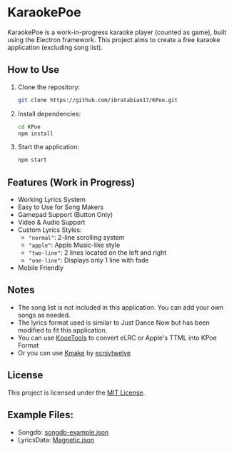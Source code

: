 # KaraokePoe

KaraokePoe is a work-in-progress karaoke player (counted as game), built using the Electron framework. This project aims to create a free karaoke application (excluding song list).

## How to Use

1. Clone the repository:
   ```bash
   git clone https://github.com/ibratabian17/KPoe.git
   ```

2. Install dependencies:
   ```bash
   cd KPoe
   npm install
   ```

3. Start the application:
   ```bash
   npm start
   ```

## Features (Work in Progress)

- Working Lyrics System
- Easy to Use for Song Makers
- Gamepad Support (Button Only)
- Video & Audio Support
- Custom Lyrics Styles:
  - `"normal"`: 2-line scrolling system
  - `"apple"`: Apple Music-like style
  - `"two-line"`: 2 lines located on the left and right
  - `"one-line"`: Displays only 1 line with fade
- Mobile Friendly

## Notes

- The song list is not included in this application. You can add your own songs as needed.
- The lyrics format used is similar to Just Dance Now but has been modified to fit this application.
- You can use [KpoeTools](https://github.com/ibratabian17/KPoeTools) to convert eLRC or Apple's TTML into KPoe Format
- Or you can use [Kmake](https://github.com/ecnivtwelve/kmake/) by [ecnivtwelve](https://github.com/ecnivtwelve)

## License

This project is licensed under the [MIT License](LICENSE).

## Example Files:

- Songdb: [songdb-example.json](https://ibratabian17.prjktla.workers.dev/songdb-example.json)
- LyricsData: [Magnetic.json](https://ibratabian17.prjktla.workers.dev/Maps/Magnetic/Magnetic.json)